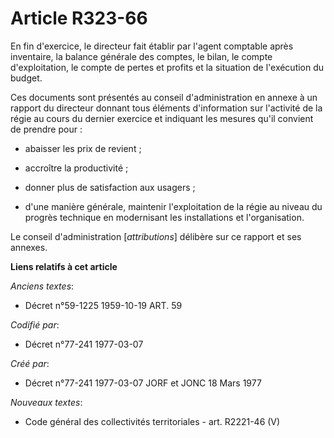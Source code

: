 # Article R323-66

En fin d'exercice, le directeur fait établir par l'agent comptable après inventaire, la balance générale des comptes, le
bilan, le compte d'exploitation, le compte de pertes et profits et la situation de l'exécution du budget.

Ces documents sont présentés au conseil d'administration en annexe à un rapport du directeur donnant tous éléments
d'information sur l'activité de la régie au cours du dernier exercice et indiquant les mesures qu'il convient de prendre
pour :

- abaisser les prix de revient ;

- accroître la productivité ;

- donner plus de satisfaction aux usagers ;

- d'une manière générale, maintenir l'exploitation de la régie au niveau du progrès technique en modernisant les
installations et l'organisation.

Le conseil d'administration [*attributions*] délibère sur ce rapport et ses annexes.

**Liens relatifs à cet article**

_Anciens textes_:

  - Décret n°59-1225 1959-10-19 ART. 59

_Codifié par_:

  - Décret n°77-241 1977-03-07

_Créé par_:

  - Décret n°77-241 1977-03-07 JORF et JONC 18 Mars 1977

_Nouveaux textes_:

  - Code général des collectivités territoriales - art. R2221-46 (V)

